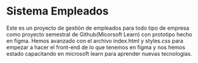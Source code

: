 # Sistema Empleados
Este es un proyecto de gestión de empleados para todo tipo de empresa como proyecto semestral de Github(Micorsoft Learn) 
con prototipo hecho en figma.
Hemos avanzado con el archivo index.html y styles.css para empezar a hacer el front-end de lo que tenemos en figma 
y nos hemos estado capacitando en microsoft learn para aprender nuevas tecnologias.
